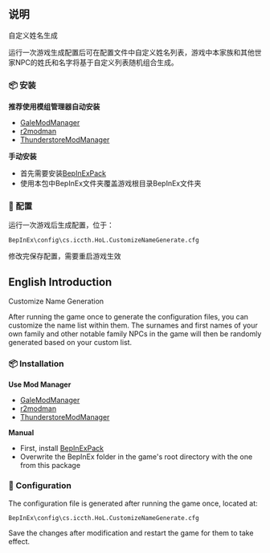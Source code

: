 ## 说明

自定义姓名生成

运行一次游戏生成配置后可在配置文件中自定义姓名列表，游戏中本家族和其他世家NPC的姓氏和名字将基于自定义列表随机组合生成。

### 📦 安装

**推荐使用模组管理器自动安装**

- [GaleModManager](https://thunderstore.io/c/dyson-sphere-program/p/Kesomannen/GaleModManager/)
- [r2modman](https://thunderstore.io/c/dyson-sphere-program/p/ebkr/r2modman/)
- [ThunderstoreModManager](https://www.overwolf.com/app/thunderstore-thunderstore_mod_manager)

**手动安装**

- 首先需要安装[BepInExPack](https://thunderstore.io/c/house-of-legacy/p/BepInEx/BepInExPack/)
- 使用本包中BepInEx文件夹覆盖游戏根目录BepInEx文件夹

### 🔧 配置

运行一次游戏后生成配置，位于：

```shell
BepInEx\config\cs.iccth.HoL.CustomizeNameGenerate.cfg
```

修改完保存配置，需要重启游戏生效



## English Introduction

Customize Name Generation

After running the game once to generate the configuration files, you can customize the name list within them. The surnames and first names of your own family and other notable family NPCs in the game will then be randomly generated based on your custom list.

### 📦 Installation

**Use Mod Manager**

- [GaleModManager](https://thunderstore.io/c/dyson-sphere-program/p/Kesomannen/GaleModManager/)
- [r2modman](https://thunderstore.io/c/dyson-sphere-program/p/ebkr/r2modman/)
- [ThunderstoreModManager](https://www.overwolf.com/app/thunderstore-thunderstore_mod_manager)

**Manual**

- First, install [BepInExPack](https://thunderstore.io/c/house-of-legacy/p/BepInEx/BepInExPack/)
- Overwrite the BepInEx folder in the game's root directory with the one from this package

### 🔧 Configuration

The configuration file is generated after running the game once, located at:

```shell
BepInEx\config\cs.iccth.HoL.CustomizeNameGenerate.cfg
```

Save the changes after modification and restart the game for them to take effect.